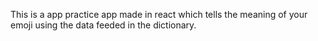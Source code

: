 This is a app practice app made in react which tells the meaning of your emoji using the data feeded in the dictionary.
